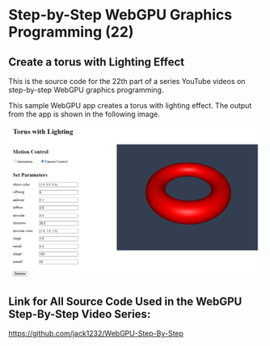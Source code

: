 # Step-by-Step WebGPU Graphics Programming (22) 
## Create a torus with Lighting Effect

This is the source code for the 22th part of a series YouTube videos on step-by-step WebGPU graphics programming.

This sample WebGPU app creates a torus with lighting effect. The output from the app is shown in the following image.

![image01](dist/assets/image01.png)

## Link for All Source Code Used in the WebGPU Step-By-Step Video Series:

https://github.com/jack1232/WebGPU-Step-By-Step